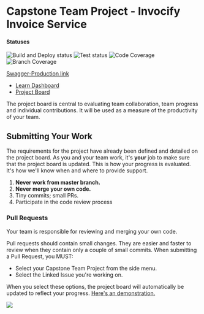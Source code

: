 # Capstone Team Project - Invocify Invoice Service

#### Statuses
![Build and Deploy status](https://github.com/Tech-Student-Labs/invoicify_invoice_svc4/actions/workflows/heroku.yml/badge.svg)
![Test status](https://github.com/Tech-Student-Labs/invoicify_invoice_svc4/actions/workflows/gradle.yml/badge.svg)
![Code Coverage](https://github.com/Tech-Student-Labs/invoicify_invoice_svc4/blob/master/.github/badges/jacoco.svg)
![Branch Coverage](https://github.com/Tech-Student-Labs/invoicify_invoice_svc4/blob/master/.github/badges/branches.svg)

[Swagger-Production link](https://invoicify-invoice-svc-4.herokuapp.com/swagger-ui.html)

* [Learn Dashboard](https://learn-2.galvanize.com/cohorts/2328)
* [Project Board](https://github.com/orgs/Tech-Student-Labs/projects)

The project board is central to evaluating team collaboration, team progress and individual contributions. It will be used as a measure of the productivity of your team.

## Submitting Your Work

The requirements for the project have already been defined and detailed on the project board. As you and your team work, it's **your** job to make sure that the project board is updated. This is how your progress is evaluated. It's how we'll know when and where to provide support.

1. **Never work from master branch.**
1. **Never merge your own code.**
1. Tiny commits; small PRs.
1. Participate in the code review process

### Pull Requests

Your team is responsible for reviewing and merging your own code.

Pull requests should contain small changes. They are easier and faster to review when they contain only a couple of small commits. When submitting a Pull Request, you MUST:

* Select your Capstone Team Project from the side menu.
* Select the Linked Issue you're working on.

When you select these options, the project board will automatically be updated to reflect your progress. [Here's an demonstration.](https://imgur.com/zpLEc3R)

![](https://imgur.com/zpLEc3R)
